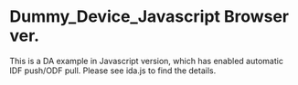# Dummy_Device_Javascript Browser ver.

This is a DA example in Javascript version, which has enabled automatic IDF push/ODF pull. Please see ida.js to find the details.



